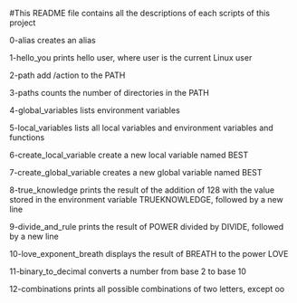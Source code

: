 #This README file contains all the descriptions of each scripts of this project

0-alias  creates an alias

1-hello_you prints hello user, where user is the current Linux user

2-path add /action to the PATH

3-paths counts the number of directories in the PATH

4-global_variables lists environment variables

5-local_variables lists all local variables and environment variables and functions

6-create_local_variable create a new local variable named BEST

7-create_global_variable creates a new global variable named BEST

8-true_knowledge prints the result of the addition of 128 with the value stored in the environment variable TRUEKNOWLEDGE, followed by a new line

9-divide_and_rule  prints the result of POWER divided by DIVIDE, followed by a new line

10-love_exponent_breath displays the result of BREATH to the power LOVE

11-binary_to_decimal converts a number from base 2 to base 10

12-combinations prints all possible combinations of two letters, except oo


